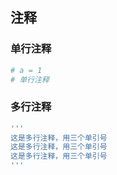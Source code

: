 ## 注释

### 单行注释

```python
# a = 1 
# 单行注释
```

### 多行注释
```python
​​'''
这是多行注释，用三个单引号
这是多行注释，用三个单引号 
这是多行注释，用三个单引号
'''
```



